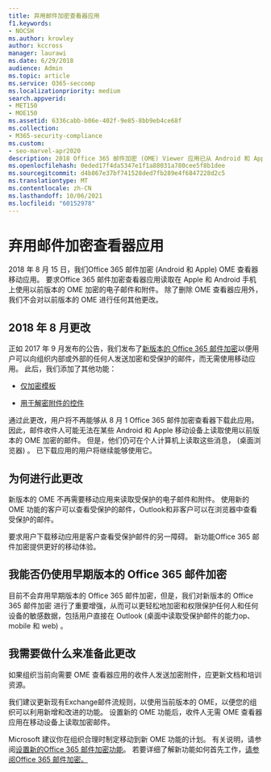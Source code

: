 ```yaml
---
title: 弃用邮件加密查看器应用
f1.keywords:
- NOCSH
ms.author: krowley
author: kccross
manager: laurawi
ms.date: 6/29/2018
audience: Admin
ms.topic: article
ms.service: O365-seccomp
ms.localizationpriority: medium
search.appverid:
- MET150
- MOE150
ms.assetid: 6336cabb-b06e-402f-9e85-8bb9eb4ce68f
ms.collection:
- M365-security-compliance
ms.custom:
- seo-marvel-apr2020
description: 2018 Office 365 邮件加密 (OME) Viewer 应用已从 Android 和 Apple 应用商店中删除。
ms.openlocfilehash: 0eded17f4da5347e1f1a88031a780cee5f8b1dee
ms.sourcegitcommit: d4b867e37bf741528ded7fb289e4f6847228d2c5
ms.translationtype: MT
ms.contentlocale: zh-CN
ms.lasthandoff: 10/06/2021
ms.locfileid: "60152978"
---
```

# <a name="deprecating-message-encryption-viewer-app"></a>弃用邮件加密查看器应用

2018 年 8 月 15 日，我们Office 365 邮件加密 (Android 和 Apple) OME 查看器移动应用。 要求Office 365 邮件加密查看器应用读取在 Apple 和 Android 手机上使用以前版本的 OME 加密的电子邮件和附件。 除了删除 OME 查看器应用外，我们不会对以前版本的 OME 进行任何其他更改。
  
## <a name="changes-from-august-2018"></a>2018 年 8 月更改

正如 2017 年 9 月发布的公告，我们发布了[新版本的 Office 365 邮件加密](https://aka.ms/ome2017)以便用户可以向组织内部或外部的任何人发送加密和受保护的邮件，而无需使用移动应用。 此后，我们添加了其他功能：
  
- [仅加密模板](https://aka.ms/encryptonly)

- [用于解密附件的控件](https://techcommunity.microsoft.com/t5/Security-Privacy-and-Compliance/Admin-control-for-attachments-now-available-in-Office-365/ba-p/204007)

通过此更改，用户将不再能够从 8 月 1 Office 365 邮件加密查看器下载此应用。 因此，邮件收件人可能无法在某些 Android 和 Apple 移动设备上读取使用以前版本的 OME 加密的邮件。 但是，他们仍可在个人计算机上读取这些消息， (桌面浏览器) 。 已下载应用的用户将继续能够使用它。
  
## <a name="why-this-change-was-made"></a>为何进行此更改

新版本的 OME 不再需要移动应用来读取受保护的电子邮件和附件。 使用新的 OME 功能的客户可以查看受保护的邮件，Outlook和非客户可以在浏览器中查看受保护的邮件。
  
要求用户下载移动应用是客户查看受保护邮件的另一障碍。 新功能Office 365 邮件加密提供更好的移动体验。
  
## <a name="can-i-still-use-the-previous-version-of-office-365-message-encryption"></a>我能否仍使用早期版本的 Office 365 邮件加密

目前不会弃用早期版本的 Office 365 邮件加密，但是，我们对新版本的 Office 365 邮件加密 进行了重要增强，从而可以更轻松地加密和权限保护任何人和任何设备的敏感数据，包括用户直接在 Outlook (桌面中读取受保护邮件的能力op、mobile 和 web) 。 
  
## <a name="what-do-i-need-to-do-to-prepare-for-this-change"></a>我需要做什么来准备此更改

如果组织当前向需要 OME 查看器应用的收件人发送加密附件，应更新文档和培训资源。
  
我们建议更新现有Exchange邮件流规则，以使用当前版本的 OME，以便您的组织可以利用新增和改进的功能。 设置新的 OME 功能后，收件人无需 OME 查看器应用在移动设备上读取加密邮件。
  
Microsoft 建议你在组织合理时制定移动到新 OME 功能的计划。 有关说明，请参阅[设置新的Office 365 邮件加密功能](set-up-new-message-encryption-capabilities.md)。 若要详细了解新功能如何首先工作，[请参阅Office 365 邮件加密。](ome.md)
  

